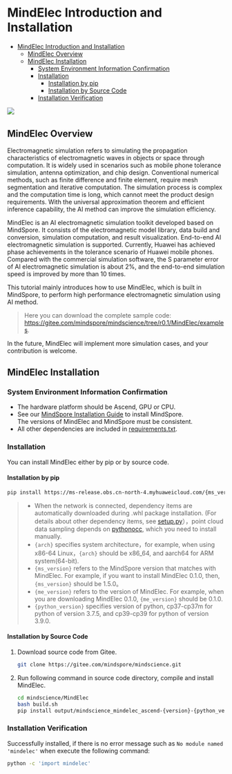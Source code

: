 # MindElec Introduction and Installation

<!-- TOC -->

- [MindElec Introduction and Installation](#mindelec-introduction-and-installation)
    - [MindElec Overview](#mindelec-overview)
    - [MindElec Installation](#mindelec-installation)
        - [System Environment Information Confirmation](#system-environment-information-confirmation)
        - [Installation](#installation)
            - [Installation by pip](#installation-by-pip)
            - [Installation by Source Code](#installation-by-source-code)
        - [Installation Verification](#installation-verification)

<!-- /TOC -->

<a href="https://gitee.com/mindspore/docs/blob/r1.5/docs/mindscience/docs/source_en/mindelec/intro_and_install.md" target="_blank"><img src="https://gitee.com/mindspore/docs/raw/r1.5/resource/_static/logo_source_en.png"></a>&nbsp;&nbsp;

## MindElec Overview

Electromagnetic simulation refers to simulating the propagation characteristics of electromagnetic waves in objects or space through computation. It is widely used in scenarios such as mobile phone tolerance simulation, antenna optimization, and chip design. Conventional numerical methods, such as finite difference and finite element, require mesh segmentation and iterative computation. The simulation process is complex and the computation time is long, which cannot meet the product design requirements. With the universal approximation theorem and efficient inference capability, the AI method can improve the simulation efficiency.

MindElec is an AI electromagnetic simulation toolkit developed based on MindSpore. It consists of the electromagnetic model library, data build and conversion, simulation computation, and result visualization. End-to-end AI electromagnetic simulation is supported. Currently, Huawei has achieved phase achievements in the tolerance scenario of Huawei mobile phones. Compared with the commercial simulation software, the S parameter error of AI electromagnetic simulation is about 2%, and the end-to-end simulation speed is improved by more than 10 times.

This tutorial mainly introduces how to use MindElec, which is built in MindSpore, to perform high performance electromagnetic simulation using AI method.

> Here you can download the complete sample code: <https://gitee.com/mindspore/mindscience/tree/r0.1/MindElec/examples>.

In the future, MindElec will implement more simulation cases, and your contribution is welcome.

## MindElec Installation

### System Environment Information Confirmation

- The hardware platform should be Ascend, GPU or CPU.
- See our [MindSpore Installation Guide](https://www.mindspore.cn/install/en) to install MindSpore.  
    The versions of MindElec and MindSpore must be consistent.
- All other dependencies are included in [requirements.txt](https://gitee.com/mindspore/mindscience/blob/r0.1/MindElec/requirements.txt).

### Installation

You can install MindElec either by pip or by source code.

#### Installation by pip

```bash
pip install https://ms-release.obs.cn-north-4.myhuaweicloud.com/{ms_version}/mindscience/{arch}/mindscience_mindelec_ascend-{me_version}-{python_version}-linux_{arch}.whl -i https://pypi.tuna.tsinghua.edu.cn/simple
```

> - When the network is connected, dependency items are automatically downloaded during .whl package installation. (For details about other dependency items, see [setup.py](https://gitee.com/mindspore/mindscience/blob/r0.1/MindElec/setup.py)），point cloud data sampling depends on [pythonocc](https://github.com/tpaviot/pythonocc-core), which you need to install manually.
> - `{arch}` specifies system architecture，for example, when using x86-64 Linux，`{arch}` should be x86_64, and aarch64 for ARM system(64-bit).
> - `{ms_version}` refers to the MindSpore version that matches with MindElec. For example, if you want to install MindElec 0.1.0, then,`{ms_version}` should be 1.5.0。
> - `{me_version}` refers to the version of MindElec. For example, when you are downloading MindElec 0.1.0, `{me_version}` should be 0.1.0.
> - `{python_version}` specifies version of python, cp37-cp37m for python of version 3.7.5, and cp39-cp39 for python of version 3.9.0.

#### Installation by Source Code

1. Download source code from Gitee.

    ```bash
    git clone https://gitee.com/mindspore/mindscience.git
    ```

2. Run following command in source code directory, compile and install MindElec.

    ```bash
    cd mindscience/MindElec
    bash build.sh
    pip install output/mindscience_mindelec_ascend-{version}-{python_version}-linux_{arch}.whl -i https://pypi.tuna.tsinghua.edu.cn/simple
    ```

### Installation Verification

Successfully installed, if there is no error message such as `No module named 'mindelec'` when execute the following command:

```bash
python -c 'import mindelec'
```
